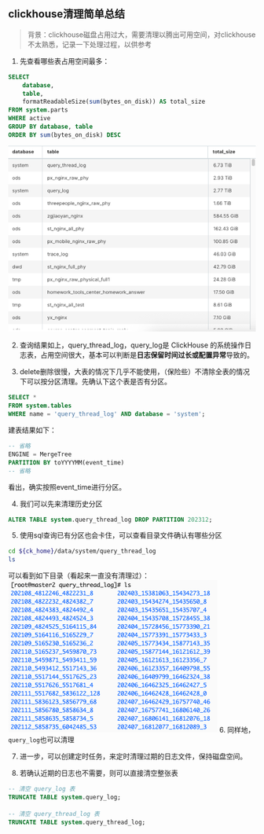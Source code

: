 ## clickhouse清理简单总结

> 背景：clickhouse磁盘占用过大，需要清理以腾出可用空间，对clickhouse不太熟悉，记录一下处理过程，以供参考

1. 先查看哪些表占用空间最多：

```sql
SELECT
    database,
    table,
    formatReadableSize(sum(bytes_on_disk)) AS total_size
FROM system.parts
WHERE active
GROUP BY database, table
ORDER BY sum(bytes_on_disk) DESC
```

![](../resources/ck/clickhouse_1.png)

2. 查询结果如上，query_thread_log，query_log是 ClickHouse 的系统操作日志表，占用空间很大，基本可以判断是**日志保留时间过长或配置异常**导致的。

3. delete删除很慢，大表的情况下几乎不能使用，（保险些）不清除全表的情况下可以按分区清理。先确认下这个表是否有分区。
```sql
SELECT *
FROM system.tables
WHERE name = 'query_thread_log' AND database = 'system';
```
建表结果如下：
```sql
-- 省略
ENGINE = MergeTree
PARTITION BY toYYYYMM(event_time)
-- 省略
```
看出，确实按照event_time进行分区。

4. 我们可以先来清理历史分区
```sql
ALTER TABLE system.query_thread_log DROP PARTITION 202312;
```
5. 使用sql查询已有分区也会卡住，可以查看目录文件确认有哪些分区
```bash
cd ${ck_home}/data/system/query_thread_log
ls
```
可以看到如下目录（看起来一直没有清理过）：
![](../resources/ck/clickhouse_2.png)
6. 同样地，`query_log`也可以清理

7. 进一步，可以创建定时任务，来定时清理过期的日志文件，保持磁盘空间。

8. 若确认近期的日志也不需要，则可以直接清空整张表
```sql
-- 清空 query_log 表
TRUNCATE TABLE system.query_log;

-- 清空 query_thread_log 表
TRUNCATE TABLE system.query_thread_log;
